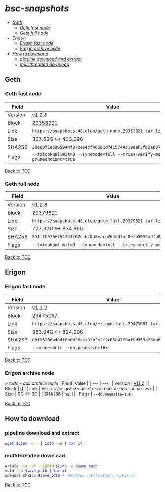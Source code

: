 # *bsc-snapshots*


- *[Geth](#geth)*
    - *[Geth fast node](#geth-fast-node)*
    - *[Geth full node](#geth-full-node)*
- *[Erigon](#erigon)*
    - *[Erigon fast node](#erigon-fast-node)*
    - *[Erigon archive node](#erigon-archive-node)*
- *[How to download](#how-to-download)*
    - *[pipeline download and extract](#pipeline-download-and-extract)*
    - *[multithreaded download](#multithreaded-download)*

## Geth
### Geth fast node

| Field |Value |
| --- | --- |
| Version | [v1.2.8](https://github.com/bnb-chain/bsc/releases/tag/v1.2.8) |
| Block | [29353321](https://bscscan.com/block/29353321) |
| Link | `https://snapshots.48.club/geth.none.29353321.tar.lz4` |
| Size | 367.53G <-> 403.09G |
| SHA256 | `28e60f1a5005944f07cee4cf466b1df415744c19daf3fb2a6879de15e3da1e0a` |
| Flags | `--txlookuplimit=0 --syncmode=full --tries-verify-mode=none --pruneancient=true` |

[Back to TOC](#bsc-snapshots)

### Geth full node

| Field |Value |
| --- | --- |
| Version | [v1.2.8](https://github.com/bnb-chain/bsc/releases/tag/v1.2.8) |
| Block | [29379621](https://bscscan.com/block/29379621) |
| Link | `https://snapshots.48.club/geth.full.29379621.tar.lz4` |
| Size | 777.33G <-> 834.86G |
| SHA256 | `851ffb576e764341f02dcbc0a8eacb264ed7ac0efb0935adfb0c504d4191665f` |
| Flags | `--txlookuplimit=0 --syncmode=full --tries-verify-mode=local` |

[Back to TOC](#bsc-snapshots)

## Erigon
### Erigon fast node

| Field |Value |
| --- | --- |
| Version | [v1.1.2](https://github.com/node-real/bsc-erigon/releases/tag/v1.1.2) |
| Block | [29475087](https://bscscan.com/block/29475087) |
| Link | `https://snapshots.48.club/erigon.fast.29475087.tar.zst` |
| Size | 383.04G <-> 824.00G |
| SHA256 | `08f95286ad0df0b8b30da182b3e2f2c65d47f0af9d959a26da67ed0403fe7520`|
| Flags | `--prune=hrtc --db.pagesize=16k` |

[Back to TOC](#bsc-snapshots)

### Erigon archive node

*\> todo - add archive node*
| Field |Value |
| --- | --- |
| Version | [v1.1.2](https://github.com/node-real/bsc-erigon/releases/tag/v1.1.2) |
| Block | [0](https://bscscan.com/block/0) |
| Link | `https://snapshots.48.club/erigon.archive.0.tar.zst` |
| Size | 0G <-> 0G |
| SHA256 | `null`|
| Flags | `--db.pagesize=16k` |

[Back to TOC](#bsc-snapshots)


## How to download
### pipeline download and extract

```bash
wget $Link -O - | zstd -cd | tar xf -
```

### multithreaded download

```bash
aria2c -s4 -x4 -k1024M $Link -o $save_path
zstd -cd $save_path | tar xf -
openssl sha256 $save_path # checksum verification, optional
```

[Back to TOC](#bsc-snapshots)
